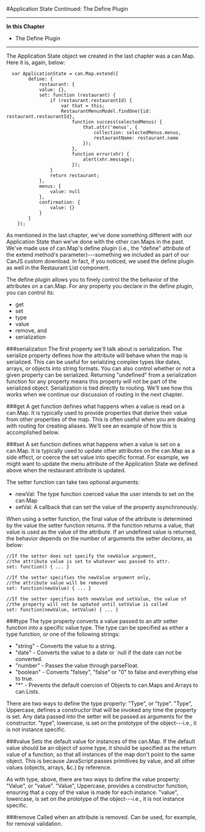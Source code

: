 #Application State Continued: The Define Plugin

- - -
**In this Chapter**
 - The Define Plugin

- - -

The Application State object we created in the last chapter was a can.Map. Here it is, again, below:

	  var ApplicationState = can.Map.extend({
        	define: {
            	restaurant: {
                value: {},
                set: function (restaurant) {
                    if (restaurant.restaurantId) {
                        var that = this;
                        RestaurantMenusModel.findOne({id: restaurant.restaurantId},
                            function success(selectedMenus) {
                                that.attr('menus', {
                                    collection: selectedMenus.menus,
                                    restaurantName: restaurant.name
                                });
                            },
                            function error(xhr) {
                                alert(xhr.message);
                            });
                    }
                    return restaurant;
                },
            	menus: {
                	value: null
            	},
            	confirmation: {
                	value: {}
            	}
        	}
    	});

As mentioned in the last chapter, we've done something different with our Application State than we've done with the other can.Maps in the past. We've made use of can.Map's define plugin (i.e., the "define" attribute of the extend method's parameter)---something we included as part of our CanJS custom download. In fact, if you noticed, we used the define plugin as well in the Restaurant List component.

The define plugin allows you to finely control the the behavior of the attributes on a can.Map. For any property you declare in the define plugin, you can control its:

- get
- set
- type
- value
- remove, and
- serialization

###serialization
The first property we'll talk about is serialization. The serialize property defines how the attribute will behave when the map is serialized. This can be useful for serializing complex types like dates, arrays, or objects into string formats. You can also control whether or not a given property can be serialized. Returning "undefined" from a serialization function for any property means this property will not be part of the serialized object. Serialization is tied directly to routing. We'll see how this works when we continue our discussion of routing in the next chapter.

###get
A get function defines what happens when a value is read on a can.Map. It is typically used to provide properties that derive their value from other properties of the map. This is often useful when you are dealing with routing for creating aliases. We'll see an example of how this is accomplished below.

###set
A set function defines what happens when a value is set on a can.Map. It is typically used to update other attributes on the can.Map as a side effect, or coerce the set value into specific format. For example, we might want to update the menu attribute of the Application State we defined above when the restaurant attribute is updated.

The setter function can take two optional arguments:

- newVal: The type function coerced value the user intends to set on the can.Map
- setVal: A callback that can set the value of the property asynchronously.

When using a setter function, the final value of the attribute is determined by the value the setter function returns. If the function returns a value, that value is used as the value of the attribute. If an undefined value is returned, the behavior depends on the number of arguments the setter *declares*, as below:

	//If the setter does not specify the newValue argument, 
	//the attribute value is set to whatever was passed to attr.
	set: function() { ... }

	//If the setter specifies the newValue argument only, 
	//the attribute value will be removed
	set: function(newValue) { ... }

	//If the setter specifies both newValue and setValue, the value of 
	//the property will not be updated until setValue is called
	set: function(newValue, setValue) { ... }

###type
The type property converts a value passed to an attr setter function into a specific value type. The type can be specified as either a type function, or one of the following strings:

- "string" - Converts the value to a string.
- "date" - Converts the value to a date or `null if the date can not be converted.
- "number" - Passes the value through parseFloat.
- "boolean" - Converts "falsey", "false" or "0" to false and everything else to true.
- "*" - Prevents the default coercion of Objects to can.Maps and Arrays to can.Lists.

There are two ways to define the type property:  "Type", or "type". "Type", Uppercase, defines a constructor that will be invoked any time the property is set. Any data passed into the setter will be passed as arguments for the constructor. "type", lowercase, is set on the prototype of the object---i.e., it is not instance specific.

###value
Sets the default value for instances of the can.Map. If the default value should be an object of some type, it should be specified as the return value of a function, so that all instances of the map don't point to the same object. This is because JavaScript passes primitives  by value, and all other values (objects, arrays, &c.) by reference.

As with type, above, there are two ways to define the value property: "Value", or "value". "Value", Uppercase, provides a constructor function, ensuring that a copy of the value is made for each instance. "value", lowercase, is set on the prototype of the object---i.e., it is not instance specific.

###remove
Called when an attribute is removed. Can be used, for example, for removal validation.
